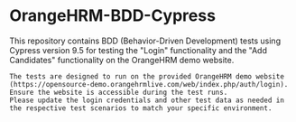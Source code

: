 # OrangeHRM-BDD-Cypress

This repository contains BDD (Behavior-Driven Development) tests using Cypress version 9.5 for testing the "Login" functionality and the "Add Candidates" functionality on the OrangeHRM demo website.

    The tests are designed to run on the provided OrangeHRM demo website (https://opensource-demo.orangehrmlive.com/web/index.php/auth/login). Ensure the website is accessible during the test runs.
    Please update the login credentials and other test data as needed in the respective test scenarios to match your specific environment.
